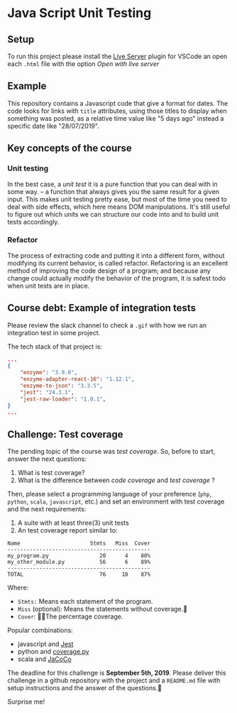 # Java Script Unit Testing

## Setup

To run this project please install the [Live Server](https://marketplace.visualstudio.com/items?itemName=ritwickdey.LiveServer) plugin for VSCode an open each `.html` file with the option _Open with live server_

## Example

This repository contains a Javascript code that give a format for dates. The code looks for links with `title` attributes, using those titles to display when something was posted, as a relative time value like "5 days ago" instead a specific date like "28/07/2019".

## Key concepts of the course

### Unit testing

In the best case, a _unit test_ it is a pure function that you can deal with in some way. – a function that always gives you the same result for a given input. This makes unit testing pretty ease, but most of the time you need to deal with side effects, which here means DOM manipulations. It's still useful to figure out which units we can structure our code into and to build unit tests accordingly.

### Refactor

The process of extracting code and putting it into a different form, without modifying its current behavior, is called refactor. Refactoring is an excellent method of improving the code design of a program; and because any change could actually modify the behavior of the program, it is safest todo when unit tests are in place.

## Course debt: Example of integration tests

Please review the slack channel to check a `.gif` with how we run an integration test in some project.

The tech stack of that project is:

```json
...
{
    "enzyme": "3.9.0",
    "enzyme-adapter-react-16": "1.12.1",
    "enzyme-to-json": "3.3.5",
    "jest": "24.3.1",
    "jest-raw-loader": "1.0.1",
}
...
```

## Challenge: Test coverage

The pending topic of the course was _test coverage_. So, before to start, answer the next questions:

1. What is test coverage?
2. What is the difference between _code coverage_ and _test coverage_ ?

Then, please select a programming language of your preference (`php`, `python`, `scala`, `javascript`, etc.) and set an environment with test coverage and the next requirements:

1. A suite with at least three(3) unit tests
2. An test coverage report similar to:

```
Name                      Stmts   Miss  Cover
---------------------------------------------
my_program.py                20      4    80%
my_other_module.py           56      6    89%
---------------------------------------------
TOTAL                        76     10    87%
```

Where:

- `Stmts:` Means each statement of the program.
- `Miss` (optional): Means the statements without coverage.
- `Cover`: The percentage coverage.

Popular combinations:

- javascript and [Jest](https://jestjs.io)
- python and [coverage.py](https://coverage.readthedocs.io/en/v4.5.x/#)
- scala and [JaCoCo](https://www.eclemma.org/jacoco/)

The deadline for this challenge is **September 5th, 2019**. Please deliver this challenge in a github repository with the project and a `README.md` file with setup instructions and the answer of the questions.

Surprise me!
